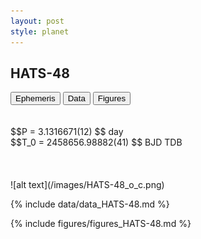 ```yaml
---
layout: post
style: planet
---
```

<script src="../js/planets.js"></script>

## HATS-48

<!-- Tab links -->
<div class="tab">
<button class="tablinks" onclick="openCity(event, 'Ephemeris')">Ephemeris</button>
<button class="tablinks" onclick="openCity(event, 'Data')">Data</button>
<button class="tablinks" onclick="openCity(event, 'Figures')">Figures</button>
</div>

<!-- Tab content -->
<div id="Ephemeris" class="tabcontent" markdown="1">
<br/><br/>
$$P = 3.1316671(12) $$ day <br/>
$$T_0 = 2458656.98882(41) $$ BJD TDB
<br/><br/>
<br/><br/>
![alt text](/images/HATS-48_o_c.png)
</div>


<div id="Data" class="tabcontent" markdown="1">

{% include data/data_HATS-48.md %}

</div>

<div id="Figures" class="tabcontent" markdown="1">
{% include figures/figures_HATS-48.md %}
</div>


<script src="../js/tabs.js"></script>


